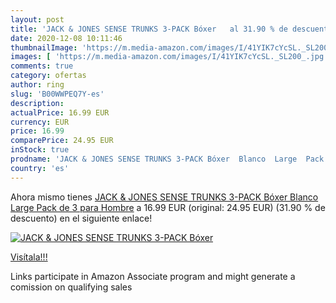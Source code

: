 ```yaml
---
layout: post
title: 'JACK & JONES SENSE TRUNKS 3-PACK Bóxer   al 31.90 % de descuento'
date: 2020-12-08 10:11:46
thumbnailImage: 'https://m.media-amazon.com/images/I/41YIK7cYcSL._SL200_.jpg'
images: [ 'https://m.media-amazon.com/images/I/41YIK7cYcSL._SL200_.jpg' ]
comments: true
category: ofertas
author: ring
slug: 'B00WWPEQ7Y-es'
description:
actualPrice: 16.99 EUR
currency: EUR
price: 16.99
comparePrice: 24.95 EUR
inStock: true
prodname: 'JACK & JONES SENSE TRUNKS 3-PACK Bóxer  Blanco  Large  Pack de 3  para Hombre'
country: 'es'
---
```


Ahora mismo tienes [JACK & JONES SENSE TRUNKS 3-PACK Bóxer  Blanco  Large  Pack de 3  para Hombre](https://www.amazon.es/dp/B00WWPEQ7Y/?tag=tolees-21) a 16.99 EUR (original: 24.95 EUR) (31.90 %  de descuento) en el siguiente enlace!

[![JACK & JONES SENSE TRUNKS 3-PACK Bóxer  ](https://m.media-amazon.com/images/I/41YIK7cYcSL._SL200_.jpg)](https://www.amazon.es/dp/B00WWPEQ7Y/?tag=tolees-21)

[Visítala!!!](https://www.amazon.es/dp/B00WWPEQ7Y/?tag=tolees-21)

Links participate in Amazon Associate program and might generate a comission on qualifying sales
